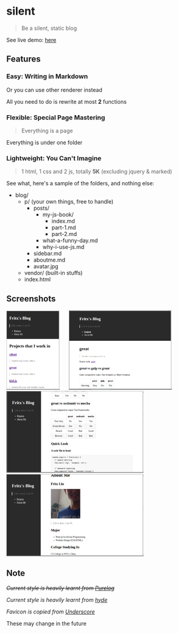 # silent

> Be a silent, static blog

See live demo: [here](http://fritx.github.io/blog)

## Features

### Easy: Writing in Markdown

Or you can use other renderer instead

All you need to do is rewrite at most **2** functions

### Flexible: Special Page Mastering

> Everything is a page

Everything is under one folder

### Lightweight: You Can't Imagine

> 1 html, 1 css and 2 js, totally **5K** (excluding jquery & marked)

See what, here's a sample of the folders, and nothing else:

- blog/
  - p/ (your own things, free to handle)
    - posts/
      - my-js-book/
        - index.md
        - part-1.md
        - part-2.md
      - what-a-funny-day.md
      - why-i-use-js.md
    - sidebar.md
    - aboutme.md
    - avatar.jpg
  - vendor/ (built-in stuffs)
  - index.html

## Screenshots

<img src="p/projects/silent/Screenshot_from_2014-05-08_01:43:18.png" width="140">
&nbsp;&nbsp;&nbsp;&nbsp;
<img src="p/projects/silent/Screenshot_from_2014-05-08_01:56:27.png" width="270">

<img src="p/projects/silent/Screenshot_from_2014-05-08_01:48:37.png" width="360">

<img src="p/projects/silent/Screenshot_from_2014-05-08_01:50:42.png" width="360">

## Note

~~*Current style is heavily learnt from [Purelog](https://github.com/conis/Purelog)*~~

*Current style is heavily learnt from [hyde](https://github.com/mdo/hyde)*

*Favicon is copied from [Underscore](https://github.com/jashkenas/underscore)*

These may change in the future
